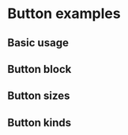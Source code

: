 # Button examples

## Basic usage

<ButtonBasic />

## Button block

<ButtonBlock />

## Button sizes

<ButtonSizes />

## Button kinds

<ButtonKindSolid />  

<ButtonKindGhost />

<ButtonKindOutline />
